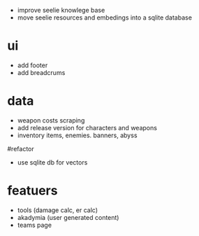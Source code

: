 - improve seelie knowlege base
- move seelie resources and embedings into a sqlite database


# ui
- add footer
- add breadcrums
 
# data
- weapon costs scraping
- add release version for characters and weapons
- inventory items, enemies. banners, abyss

#refactor
- use sqlite db for vectors

# featuers
- tools (damage calc, er calc)
- akadymia (user generated content)
- teams page